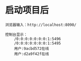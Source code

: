 #  启动项目后

    浏览器输入：http://localhost:8090/  
    
    控制台显示：
        /0:0:0:0:0:0:0:1:5496
        /0:0:0:0:0:0:0:1:5495
        用户:9acbd572在线
        用户:d2a9f42f在线
